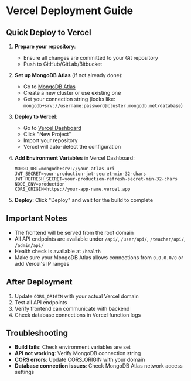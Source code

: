 # Vercel Deployment Guide

## Quick Deploy to Vercel

1. **Prepare your repository**:

   - Ensure all changes are committed to your Git repository
   - Push to GitHub/GitLab/Bitbucket

2. **Set up MongoDB Atlas** (if not already done):

   - Go to [MongoDB Atlas](https://cloud.mongodb.com/)
   - Create a new cluster or use existing one
   - Get your connection string (looks like: `mongodb+srv://username:password@cluster.mongodb.net/database`)

3. **Deploy to Vercel**:

   - Go to [Vercel Dashboard](https://vercel.com/)
   - Click "New Project"
   - Import your repository
   - Vercel will auto-detect the configuration

4. **Add Environment Variables** in Vercel Dashboard:

   ```
   MONGO_URI=mongodb+srv://your-atlas-uri
   JWT_SECRET=your-production-jwt-secret-min-32-chars
   JWT_REFRESH_SECRET=your-production-refresh-secret-min-32-chars
   NODE_ENV=production
   CORS_ORIGIN=https://your-app-name.vercel.app
   ```

5. **Deploy**: Click "Deploy" and wait for the build to complete

## Important Notes

- The frontend will be served from the root domain
- All API endpoints are available under `/api/`, `/user/api/`, `/teacher/api/`, `/admin/api/`
- Health check is available at `/health`
- Make sure your MongoDB Atlas allows connections from `0.0.0.0/0` or add Vercel's IP ranges

## After Deployment

1. Update `CORS_ORIGIN` with your actual Vercel domain
2. Test all API endpoints
3. Verify frontend can communicate with backend
4. Check database connections in Vercel function logs

## Troubleshooting

- **Build fails**: Check environment variables are set
- **API not working**: Verify MongoDB connection string
- **CORS errors**: Update CORS_ORIGIN with your domain
- **Database connection issues**: Check MongoDB Atlas network access settings
